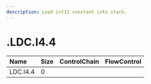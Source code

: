 ```yaml
---
description: Load int32 constant into stack.
---
```


# .LDC.I4.4

| Name | Size | ControlChain | FlowControl |
| :--- | :--- | :--- | :--- |
| LDC.I4.4 | 0 |  |  |
